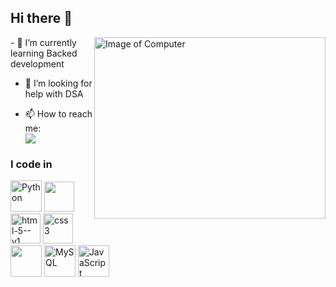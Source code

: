 ## Hi there 👋

<!--
**grnerd/grnerd** is a ✨ _special_ ✨ repository because its `README.md` (this file) appears on your GitHub profile.

Here are some ideas to get you started: 
- 🔭 I’m currently working on ...
- 👯 I’m looking to collaborate on ...
- 💬 Ask me about ...
- 😄 Pronouns: ...
- ⚡ Fun fact: ...

-->

<img align="right" height="290" width="370" src="https://64.media.tumblr.com/4ac57db98021ffd3a4e6717dee097802/aa44282323a3c36a-66/s500x750/727356ce2f1c9fdf07998fcd735c32d83e30f05d.gif" alt="Image of Computer">
- 🌱 I’m currently learning Backed development

- 🤔 I’m looking for help with DSA

- 📫 How to reach me:
  <br> [<img src="https://img.shields.io/badge/LinkedIn-0077B5?style=for-the-badge&logo=linkedin&logoColor=white" />](https://www.linkedin.com/in/gannadheesh-raj/)

  

### I code in
<img height="50" width="50" src="https://img.icons8.com/color/48/000000/python.png" alt="Python" /> <img width="48" height="48" src="https://img.icons8.com/?size=100&id=40670&format=png&color=000000"/> <img width="48" height="48" src="https://img.icons8.com/color/48/html-5--v1.png" alt="html-5--v1"/> <img width="48" height="48" src="https://img.icons8.com/color/48/css3.png" alt="css3"/><img height="50" width="50" src="https://img.icons8.com/?size=100&id=f0R4xVI4Sc8O&format=png&color=000000" /> 
<img height="50" width="50"  src="https://img.icons8.com/?size=100&id=9nLaR5KFGjN0&format=png&color=000000" alt="MySQL"/> 
<img height="50" width="50"  src="https://img.icons8.com/?size=100&id=108784&format=png&color=000000" alt="JavaScript" />
